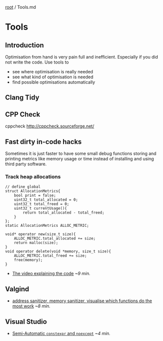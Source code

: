 [root](../README.md) / Tools.md
# Tools
## Introduction
Optimisation from hand is very pain full and inefficient. Especially if you did not write the code. Use tools to 

- see where optimisation is really needed
- see what kind of optimisation is needed
- find possible optimisations automatically


## Clang Tidy

## CPP Check
cppcheck http://cppcheck.sourceforge.net/

## Fast dirty in-code hacks
Sometimes it is just faster to have some small debug functions storing and printing metrics like memory usage or time instead of installing and using third party software. 
### Track heap allocations
```c_cpp
// define global
struct AllocationMetrics{
	bool print = false;
	uint32_t total_allocated = 0;
	uint32_t total_freed = 0;
	uint32_t currentUsage(){
	    return total_allocated - total_freed;
	}
};
static AllocationMetrics ALLOC_METRIC;
 
void* operator new(size_t size){
    ALLOC_METRIC.total_allocated += size;
    return malloc(size);
}
void operator delete(void *memory, size_t size){
    ALLOC_METRIC.total_freed += size;
    free(memory);
}
```
- [The video explaining the code](https://www.youtube-nocookie.com/embed/sLlGEUO_EGE?rel=0&start=230&end=782) *~9 min.*

## Valgind
- [address sanitizer, memory sanitizer, visualise which functions do the most work](https://www.youtube-nocookie.com/embed/3l0BQs2ThTo?rel=0) *~8 min.*

## Visual Studio
- [Semi-Automatic `constexpr` and `noexcept`](https://www.youtube-nocookie.com/embed/1FAcPvb0ZjU?rel=0) *~4 min.*
